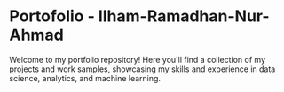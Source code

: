 # Portofolio - Ilham-Ramadhan-Nur-Ahmad

Welcome to my portfolio repository! Here you'll find a collection of my projects and work samples, showcasing my skills and experience in data science, analytics, and machine learning.
